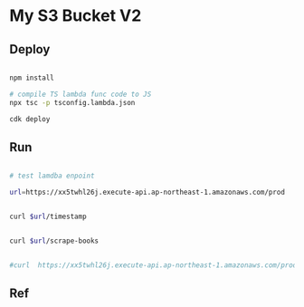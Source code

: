# My S3 Bucket V2

## Deploy

```bash

npm install

# compile TS lambda func code to JS
npx tsc -p tsconfig.lambda.json

cdk deploy
```


## Run

```bash

# test lamdba enpoint

url=https://xx5twhl26j.execute-api.ap-northeast-1.amazonaws.com/prod


curl $url/timestamp


curl $url/scrape-books


#curl  https://xx5twhl26j.execute-api.ap-northeast-1.amazonaws.com/prod/timestamp
```

## Ref
